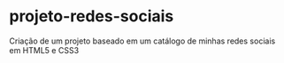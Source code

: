 # projeto-redes-sociais
 Criação de um projeto baseado em um catálogo de minhas redes sociais em HTML5 e CSS3
